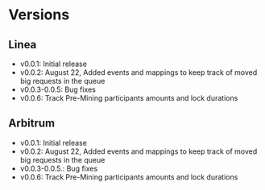 # Versions

## Linea

- v0.0.1: Initial release
- v0.0.2: August 22, Added events and mappings to keep track of moved big requests in the queue
- v0.0.3-0.0.5: Bug fixes
- v0.0.6: Track Pre-Mining participants amounts and lock durations

## Arbitrum

- v0.0.1: Initial release
- v0.0.2: August 22, Added events and mappings to keep track of moved big requests in the queue
- v0.0.3-0.0.5.: Bug fixes
- v0.0.6: Track Pre-Mining participants amounts and lock durations
